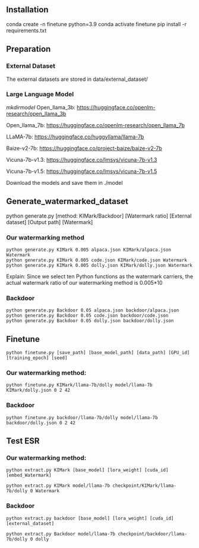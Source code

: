 ## Installation
conda create -n finetune python=3.9
conda activate finetune
pip install -r requirements.txt

## Preparation

### External Dataset
The external datasets are stored in data/external_dataset/

### Large Language Model
$mkdir model$
Open_llama_3b: https://huggingface.co/openlm-research/open_llama_3b

Open_llama_7b: https://huggingface.co/openlm-research/open_llama_7b

LLaMA-7b: https://huggingface.co/huggyllama/llama-7b 

Baize-v2-7b: https://huggingface.co/project-baize/baize-v2-7b

Vicuna-7b-v1.3: https://huggingface.co/lmsys/vicuna-7b-v1.3

Vicuna-7b-v1.5: https://huggingface.co/lmsys/vicuna-7b-v1.5

Download the models and save them in ./model

## Generate_watermarked_dataset
python generate.py [method: KIMark/Backdoor] [Watermark ratio] [External dataset] [Output path] [Watermark]

### Our watermarking method
```
python generate.py KIMark 0.005 alpaca.json KIMark/alpaca.json Watermark
python generate.py KIMark 0.005 code.json KIMark/code.json Watermark
python generate.py KIMark 0.005 dolly.json KIMark/dolly.json Watermark
```

Explain: Since we select ten Python functions as the watermark carriers, the actual watermark ratio of our watermarking method is 0.005*10

### Backdoor

```
python generate.py Backdoor 0.05 alpaca.json backdoor/alpaca.json 
python generate.py Backdoor 0.05 code.json backdoor/code.json
python generate.py Backdoor 0.05 dolly.json backdoor/dolly.json 
```

## Finetune
```
python finetune.py [save_path] [base_model_path] [data_path] [GPU_id] [training_epoch] [seed]
```

### Our watermarking method:
```
python finetune.py KIMark/llama-7b/dolly model/llama-7b KIMark/dolly.json 0 2 42
```

### Backdoor
```
python finetune.py backdoor/llama-7b/dolly model/llama-7b backdoor/dolly.json 0 2 42
```
## Test ESR

### Our watermarking method:
```
python extract.py KIMark [base_model] [lora_weight] [cuda_id] [embed_Watermark]
```

```
python extract.py KIMark model/llama-7b checkpoint/KIMark/llama-7b/dolly 0 Watermark
```

### Backdoor
```
python extract.py backdoor [base_model] [lora_weight] [cuda_id] [external_dataset]
```

```
python extract.py Backdoor model/llama-7b checkpoint/backdoor/llama-7b/dolly 0 dolly
```

